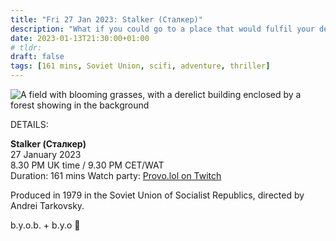 ```yaml
---
title: "Fri 27 Jan 2023: Stalker (Сталкер)"
description: "What if you could go to a place that would fulfil your deepest, unacknowledged desire, regardless of the consequences ... would you go? We'll travel to The Zone with a stalker by our side."
date: 2023-01-13T21:30:00+01:00
# tldr: 
draft: false
tags: [161 mins, Soviet Union, scifi, adventure, thriller]
---
```


![A field with blooming grasses, with a derelict building enclosed by a forest showing in the background](/images/session-04-outdoors.jpg)

DETAILS:

**Stalker (Сталкер)**  
27 January 2023  
8.30 PM UK time / 9.30 PM CET/WAT  
Duration: 161 mins
Watch party: [Provo.lol on Twitch](https://www.twitch.tv/provolol)

Produced in 1979 in the Soviet Union of Socialist Republics, directed by Andrei Tarkovsky.

b.y.o.b. + b.y.o 🍕
